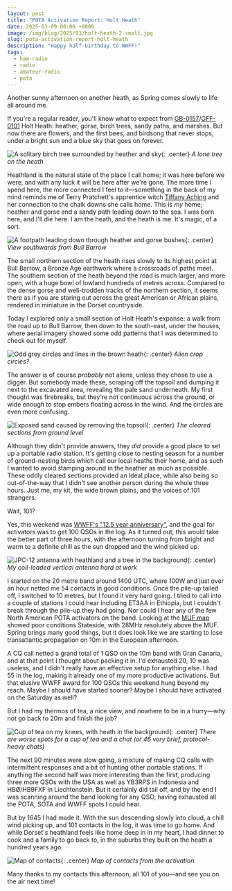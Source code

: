 ```yaml
---
layout: post
title: "POTA Activation Report: Holt Heath"
date: 2025-03-09 00:00 +0000
image: /img/blog/2025/03/holt-heath-2-small.jpg
slug: pota-activation-report-holt-heath
description: "Happy half-birthday to WWFF!"
tags:
  - ham-radio
  - radio
  - amateur-radio
  - pota
---
```


Another sunny afternoon on another heath, as Spring comes slowly to life all around me.

If you're a regular reader, you'll know what to expect from [GB-0157](https://pota.app/#/park/GB-0157)/[GFF-0101](https://wwff.co/directory/?showRef=GFF-0) Holt Heath: heather, gorse, birch trees, sandy paths, and marshes. But now there are flowers, and the first bees, and birdsong that never stops, under a bright sun and a blue sky that goes on forever.

![A solitary birch tree surrounded by heather and sky](/img/blog/2025/03/holt-heath-2.jpg){: .center}
*A lone tree on the heath*

Heathland is the natural state of the place I call home; it was here before we were, and with any luck it will be here after we're gone. The more time I spend here, the more connected I feel to it&mdash;something in the back of my mind reminds me of Terry Pratchett's apprentice witch [Tiffany Aching](https://en.wikipedia.org/wiki/Tiffany_Aching) and her connection to the chalk downs she calls home. This is *my* home; heather and gorse and a sandy path leading down to the sea. I was born here, and I'll die here. I am the heath, and the heath is me. It's magic, of a sort.

![A footpath leading down through heather and gorse bushes](/img/blog/2025/03/holt-heath-1.jpg){: .center}
*View southwards from Bull Barrow*

The small northern section of the heath rises slowly to its highest point at Bull Barrow, a Bronze Age earthwork where a crossroads of paths meet. The southern section of the heath beyond the road is much larger, and more open, with a huge bowl of lowland hundreds of metres across. Compared to the dense gorse and well-trodden tracks of the northern section, it seems there as if you are staring out across the great American or African plains, rendered in miniature in the Dorset countryside.

Today I explored only a small section of Holt Heath's expanse: a walk from the road up to Bull Barrow, then down to the south-east, under the houses, where aerial imagery showed some odd patterns that I was determined to check out for myself.

![Odd grey circles and lines in the brown heath](/img/blog/2025/03/holt-heath-structures.png){: .center}
*Alien crop circles?*

The answer is of course *probably* not aliens, unless they chose to use a digger. But somebody made these, scraping off the topsoil and dumping it next to the excavated area, revealing the pale sand underneath. My first thought was firebreaks, but they're not continuous across the ground, or wide enough to stop embers floating across in the wind. And the circles are even more confusing.

![Exposed sand caused by removing the topsoil](/img/blog/2025/03/holt-heath-3.jpg){: .center}
*The cleared sections from ground level*

Although they didn't provide answers, they *did* provide a good place to set up a portable radio station. It's getting close to nesting season for a number of ground-nesting birds which call our local heaths their home, and as such I wanted to avoid stamping around in the heather as much as possible. These oddly cleared sections provided an ideal place, while also being so out-of-the-way that I didn't see another person during the whole three hours. Just me, my kit, the wide brown plains, and the voices of 101 strangers.

Wait, 101?

Yes, this weekend was [WWFF's "12.5 year anniversary"](https://wwff.co/2025/01/12-5-years-wwff-anniversary/), and the goal for activators was to get 100 QSOs in the log. As it turned out, this would take the better part of three hours, with the afternoon turning from bright and warm to a definite chill as the sun dropped and the wind picked up.

![JPC-12 antenna with heathland and a tree in the background](/img/blog/2025/03/holt-heath-4.jpg){: .center}
*My coil-loaded vertical antenna hard at work*

I started on the 20 metre band around 1400 UTC, where 100W and just over an hour netted me 54 contacts in good conditions. Once the pile-up tailed off, I switched to 10 metres, but I found it very hard going. I tried to call into a couple of stations I could hear including ET3AA in Ethiopia, but I couldn't break through the pile-up they had going. Nor could I hear any of the few North American POTA activators on the band. Looking at the [MUF map](https://prop.kc2g.com/) showed poor conditions Stateside, with 28MHz resolutely above the MUF. Spring brings many good things, but it does look like we are starting to lose transatlantic propagation on 10m in the European afternoon.

A CQ call netted a grand total of 1 QSO on the 10m band with Gran Canaria, and at that point I thought about packing it in. I'd exhausted 20, 10 was useless, and I didn't really have an effective setup for anything else. I had 55 in the log, making it already one of my more productive activations. But that elusive WWFF award for 100 QSOs this weekend hung beyond my reach. Maybe I should have started sooner? Maybe I should have activated on the Saturday as well?

But I had my thermos of tea, a nice view, and nowhere to be in a hurry&mdash;why not go back to 20m and finish the job?

![Cup of tea on my knees, with heath in the background](/img/blog/2025/03/holt-heath-5.jpg){: .center}
*There are worse spots for a cup of tea and a chat (or 46 very brief, protocol-heavy chats)*

The next 90 minutes were slow going, a mixture of making CQ calls with intermittent responses and a bit of hunting other portable stations. If anything the second half was more interesting than the first, producing three more QSOs with the USA as well as YB3RPS in Indonesia and HBØ/HB9FXF in Liechtenstein. But it certainly did tail off, and by the end I was scanning around the band looking for any QSO, having exhausted all the POTA, SOTA and WWFF spots I could hear.

But by 1645 I had made it. With the sun descending slowly into cloud, a chill wind picking up, and 101 contacts in the log, it was time to go home. And while Dorset's heathland feels like home deep in in my heart, I had dinner to cook and a family to go back to, in the suburbs they built on the heath a hundred years ago.

![Map of contacts](/img/blog/2025/03/holt-heath-map.png){: .center}
*Map of contacts from the activation*

Many thanks to my contacts this afternoon, all 101 of you&mdash;and see you on the air next time!
